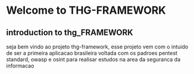 # Welcome to THG-FRAMEWORK

## introduction to thg_FRAMEWORK

seja bem vindo ao projeto thg-framework, esse projeto vem com  o intuido de ser a primeira aplicacao
brasileira voltada com os padroes pentest standard,  owasp e osint para realisar estudos na area da
seguranca da informacao